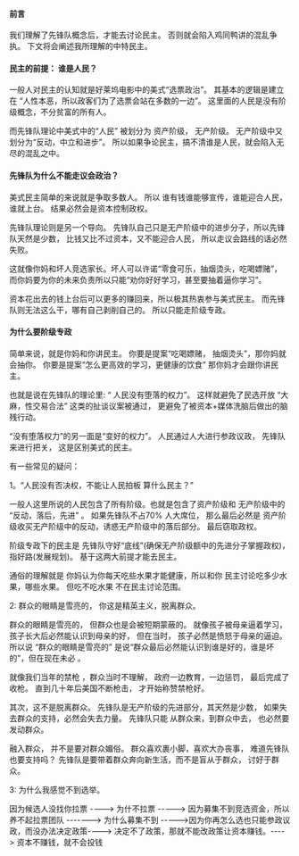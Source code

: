 #### 前言

我们理解了先锋队概念后，才能去讨论民主。 否则就会陷入鸡同鸭讲的混乱争执。  下文将会阐述我所理解的中特民主。



#### 民主的前提： 谁是人民？

一般人对民主的认知就是好莱坞电影中的美式“选票政治”。 其基本的逻辑是建立在 “人性本恶，所以政客们为了选票会站在多数的一边”。   这里面的人民是没有阶级概念，不分贫富的所有人。

而先锋队理论中美式中的“人民”  被划分为  资产阶级， 无产阶级。  无产阶级中又划分为“反动，中立和进步”。   所以如果争论民主，搞不清谁是人民，就会陷入无尽的混乱之中。



#### 先锋队为什么不能走议会政治？



美式民主简单的来说就是争取多数人。 所以 谁有钱谁能够宣传，谁能迎合人民，谁就上台。 结果必然会是资本控制政权。

先锋队理论则是另一个导向。  先锋队自己只是无产阶级中的进步分子，所以先锋队天然是少数，  比钱又比不过资本，又不能迎合人民， 所以走议会路线的话必然失败。

 这就像你妈和坏人竞选家长。坏人可以许诺“零食可乐，抽烟烫头，吃喝嫖赌”， 而你妈要为你的未来负责所以只能“劝你好好学习，甚至要抽着逼你学习”。

资本花出去的钱上台后可以更多的赚回来，所以极其热衷参与美式民主。 而先锋队则无法这么干，哪有自己剥削自己的。   所以只能走阶级专政。

#### 为什么要阶级专政

简单来说，就是你妈和你讲民主。  你要是提案“吃喝嫖赌， 抽烟烫头”，那你妈就会抽你。      你要是提案“怎么更高效的学习，更健康的饮食” 那你妈才会跟你讲民主。

也就是说在先锋队的理论里: “ 人民没有堕落的权力”。    这样就避免了民选开放 “大麻，性交易合法” 这类的扯谈议案被通过， 更避免了被资本+媒体洗脑后做出的脑残行动。

“没有堕落权力”的另一面是“变好的权力”。 人民通过人大进行参政议政， 先锋队来进行把关， 这是区别美式的民主。



有一些常见的疑问：

1。“人民没有否决权，不能让人民拍板 算什么民主？”

一般人这里所说的人民包含了所有阶级。也就是包含了资产阶级和 无产阶级中的 “反动，落后，先进” 。   如果先锋队不占70% 人大席位， 那么最后必然是  资产阶级收买无产阶级中的反动，诱惑无产阶级中的落后部分。 最后窃取政权。     

阶级专政下的民主是 先锋队守好“底线”(确保无产阶级额中的先进分子掌握政权)，指好路(发展规划)。  基于这两大前提才能去民主。

通俗的理解就是 你妈认为你每天吃些水果才能健康，所以和你 民主讨论吃多少水果，哪些水果。      但吃不吃水果 不在民主讨论范围。



2:  群众的眼睛是雪亮的， 你这是精英主义，脱离群众。

群众的眼睛是雪亮的， 但群众也是会被短期蒙蔽的。   就像孩子被母亲逼着学习，孩子长大后必然能认识到母亲的好，  但在当时， 孩子必然是愤怒于母亲的逼迫。    所以说 “群众的眼睛是雪亮的” 是说“群众最后必然能认识到谁是好的，谁是坏的”，但在现在未必 。

就像我们当年的禁枪 ，群众当时不理解， 政府一边教育，一边惩罚， 最后完成了收枪。 直到几十年后美国不断枪击， 才开始称赞禁枪好。

其次，这不是脱离群众。  先锋队是无产阶级的先进部分，其天然是少数， 如果失去群众的支持，必然会失去力量。    先锋队只能 从群众来，到群众中去， 也必然要发动群众。

融入群众， 并不是要对群众媚俗。   群众喜欢裹小脚，喜欢大办丧事， 难道先锋队也要支持吗？   先锋队是要带着群众奔向新生活，而不是盲从于群众， 讨好于群众。     



3:  为什么我感觉不到选举。

因为候选人没找你拉票 ---->  为什不拉票 -----> 因为募集不到竞选资金，所以养不起拉票团队 -------> 为什么募集不到 ----->因为你再怎么选也只能参政议政，而没办法决定政策----> 决定不了政策，那就不能改政策让资本赚钱。----> 资本不赚钱，就不会投钱

 

   









